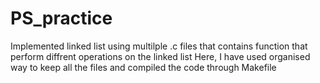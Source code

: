 # PS_practice
Implemented linked list using multilple .c files that contains function that perform diffrent operations on the linked list
Here, I have used organised way to keep all the files and compiled the code through Makefile
